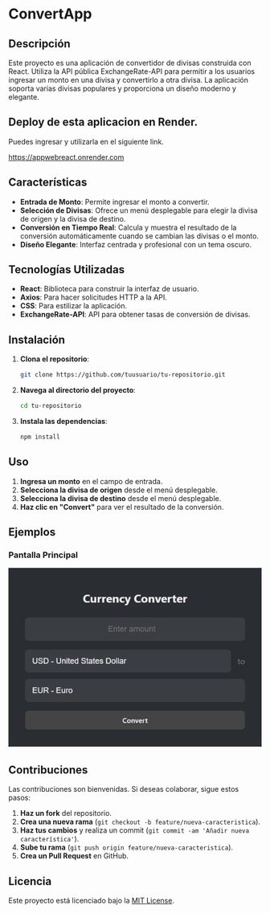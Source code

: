 # ConvertApp

## Descripción

Este proyecto es una aplicación de convertidor de divisas construida con React. Utiliza la API pública ExchangeRate-API para permitir a los usuarios ingresar un monto en una divisa y convertirlo a otra divisa. La aplicación soporta varias divisas populares y proporciona un diseño moderno y elegante.

## Deploy de esta aplicacion en Render.

Puedes ingresar y utilizarla en el siguiente link.

https://appwebreact.onrender.com

## Características

- **Entrada de Monto**: Permite ingresar el monto a convertir.
- **Selección de Divisas**: Ofrece un menú desplegable para elegir la divisa de origen y la divisa de destino.
- **Conversión en Tiempo Real**: Calcula y muestra el resultado de la conversión automáticamente cuando se cambian las divisas o el monto.
- **Diseño Elegante**: Interfaz centrada y profesional con un tema oscuro.

## Tecnologías Utilizadas

- **React**: Biblioteca para construir la interfaz de usuario.
- **Axios**: Para hacer solicitudes HTTP a la API.
- **CSS**: Para estilizar la aplicación.
- **ExchangeRate-API**: API para obtener tasas de conversión de divisas.

## Instalación

1. **Clona el repositorio**:

    ```bash
    git clone https://github.com/tuusuario/tu-repositorio.git
    ```

2. **Navega al directorio del proyecto**:

    ```bash
    cd tu-repositorio
    ```

3. **Instala las dependencias**:

    ```bash
    npm install
    ```

## Uso

1. **Ingresa un monto** en el campo de entrada.
2. **Selecciona la divisa de origen** desde el menú desplegable.
3. **Selecciona la divisa de destino** desde el menú desplegable.
4. **Haz clic en "Convert"** para ver el resultado de la conversión.

## Ejemplos

### Pantalla Principal

![Pantalla Principal](AppImage.png)

## Contribuciones

Las contribuciones son bienvenidas. Si deseas colaborar, sigue estos pasos:

1. **Haz un fork** del repositorio.
2. **Crea una nueva rama** (`git checkout -b feature/nueva-caracteristica`).
3. **Haz tus cambios** y realiza un commit (`git commit -am 'Añadir nueva característica'`).
4. **Sube tu rama** (`git push origin feature/nueva-caracteristica`).
5. **Crea un Pull Request** en GitHub.

## Licencia

Este proyecto está licenciado bajo la [MIT License](LICENSE).
